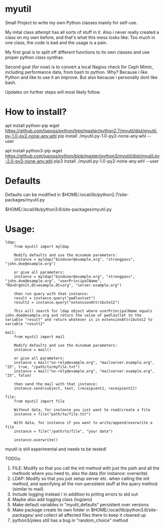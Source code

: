 # myutil
Small Project to write my own Python classes mainly for self-use.

My inital class attempt has all sorts of stuff in it.
Also i never really created a class on my own before, and that's what this mess looks like:
Too much in one class, the code is bad and the usage is a pain.

My first goal is to split off different functions to its own classes and use proper python class synthax.

Second goal (for now) is to convert a local Nagios check for Ceph Mimic, including performance data, from bash to python.
Why? Because i like Python and like to use it an improve. But also because i personally dont like bash.

Updates on further steps will most likely follow.

# How to install?
apt install python-pip
wget https://github.com/juposs/python/tree/master/python2.7/myutil/dist/myutil.py-1.0-py2-none-any.whl
pip install ./myutil.py-1.0-py2-none-any.whl --user

apt install python3-pip
wget https://github.com/juposs/python/blob/master/python3/myutil/dist/myutil.py-2.0-py3-none-any.whl
pip3 install ./myutil.py-1.0-py2-none-any.whl --user

# Defaults
Defaults can be modified in
$HOME/.local/lib/python2.7/site-packages/myutil.py

$HOME/.local/lib/python3.6/site-packages/myutil.py

# Usage:

    ldap:
        from myutil import myldap

        Modify defaults and use the minumum parameters:
        instance = myldap("binduser@example.org", "strongpass", "john.doe@example.org")

        or give all parameters:
        instance = myldap("binduser@example.org", "strongpass", "john.doe@example.org", "userPrincipalName", "OU=OrgUnit,DC=example,DC=org", "server.example.org")

        then run query with that instance:
        result = instance.query("pwdlastset")
        result2 = instance.query("extensionAttribute12")

        This will search for ldap object where userPrincipalName equals john.doe@example.org and return the value of pwdlastlet to the variable "result" and return whatever is in extensionAttribute12 to variable "result2"

    mail:
        from myutil import mail

        Modify defaults and use the minumum parameters:
        instance = mail()

        or give all parameters:
        instance = mail("no-rely@example.org", "mailserver.example.org", "25", true, "/path/to/myfile.txt")
        instance = mail("no-rely@example.org", "mailserver.example.org", "25", false)

        then send the mail with that instance:
        instance.send(subject, text, [receipient1, receipient2])

    file:
        from myutil import file

        Without data, for instance you just want to read/create a file
        instance = file("path/to/file.txt")

        With data, for instance if you want to write/append/overwrite a file
        instance = file("/path/to/file", "your data")

        instance.overwrite()

myutil is still experimental and needs to be tested!

TODOs:
1. FILE: Modify so that you call the init method with just the path and all the methods where you need to,
   also the data (for instance: overwrite)
2. LDAP: Modify so that you just setup server etc. when calling the init method, and specifying all the
  non-persistent stuff at the query method (similar to mail)
3. Include logging instead / in addition to priting errors to std out
4. Maybe also add logging class (logzero)
5. Make default variables in "myutil_defaults" persistent over versions
6. Make package create its own folder in $HOME/.local/lib/python3.6/site-packages/ and collect all affected files there
   to keep it cleaned up
7. python3/jokes still has a bug in "random_choice" method
